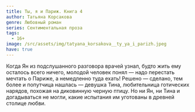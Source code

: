 ```yaml
---
title: Ты, я и Париж. Книга 4
author: Татьяна Корсакова
genre: Любовный роман
series: Сентиментальная проза
tags:
  - 16+
image: /src/assets/img/tatyana_korsakova__ty_ya_i_parizh.jpeg
have: true
---
```

Когда Ян из подслушанного разговора врачей узнал, будто жить ему осталось всего ничего, молодой человек понял — надо перестать мечтать о Париже, а немедленно туда ехать! Решено — сделано, тем более и попутчица нашлась — девушка Тина, любительница готических нарядов, похожая на диковинную черную птицу.
Но ни Ян, ни Тина и догадываться не могли, какие испытания им уготованы в древней столице любви.
